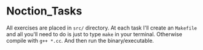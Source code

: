 # Noction_Tasks

All exercises are placed in ```src/``` directory. At each task I'll create an ```Makefile``` and all you'll need to do is just to type ```make``` in your terminal. Otherwise compile with ```g++ *.cc```. And then run the binary/executable.